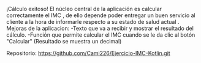 ¡Cálculo exitoso!
El núcleo central de la aplicación es calcular correctamente el IMC , de ello depende poder entregar un buen servicio al cliente a la hora de informarle respecto a su estado de salud actual .
Mejoras de la aplicacion: 
-Texto que va a recibir y mostrar el resultado del cálculo.
-Función que permite calcular el IMC cuando se le da clic al botón "Calcular" (Resultado se muestra un decimal)

Repositorio: 
https://github.com/Cami226/Ejercicio-IMC-Kotlin.git
